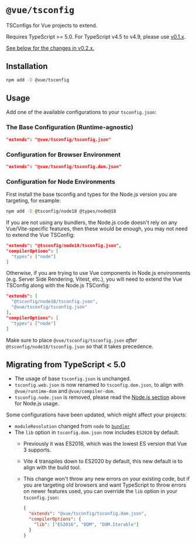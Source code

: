 # `@vue/tsconfig`

TSConfigs for Vue projects to extend.

Requires TypeScript >= 5.0. For TypeScript v4.5 to v4.9, please use [v0.1.x](https://www.npmjs.com/package/@vue/tsconfig/v/0.1.3).

[See below for the changes in v0.2.x.](#migrating-from-typescript--50)

## Installation

```sh
npm add -D @vue/tsconfig
```

## Usage

Add one of the available configurations to your `tsconfig.json`:

### The Base Configuration (Runtime-agnostic)

```json
"extends": "@vue/tsconfig/tsconfig.json"
```

### Configuration for Browser Environment

```json
"extends": "@vue/tsconfig/tsconfig.dom.json"
```

### Configuration for Node Environments

First install the base tsconfig and types for the Node.js version you are targeting, for example:

```sh
npm add -D @tsconfig/node18 @types/node@18
```

If you are not using any bundlers, the Node.js code doesn't rely on any Vue/Vite-specific features, then these would be enough, you may not need to extend the Vue TSConfig:

```json
"extends": "@tsconfig/node18/tsconfig.json",
"compilerOptions": [
  "types": ["node"]
]
```

Otherwise, if you are trying to use Vue components in Node.js environments (e.g. Server Side Rendering, Vitest, etc.), you will need to extend the Vue TSConfig along with the Node.js TSConfig:

```json
"extends": [
  "@tsconfig/node18/tsconfig.json",
  "@vue/tsconfig/tsconfig.json"
],
"compilerOptions": [
  "types": ["node"]
]
```

Make sure to place `@vue/tsconfig/tsconfig.json` *after* `@tsconfig/node18/tsconfig.json` so that it takes precedence.

## Migrating from TypeScript < 5.0

- The usage of base `tsconfig.json` is unchanged.
- `tsconfig.web.json` is now renamed to `tsconfig.dom.json`, to align with `@vue/runtime-dom` and `@vue/compiler-dom`.
- `tsconfig.node.json` is removed, please read the [Node.js section](#configuration-for-node-environments) above for Node.js usage.

Some configurations have been updated, which might affect your projects:

- `moduleResolution` changed from `node` to [`bundler`](https://devblogs.microsoft.com/typescript/announcing-typescript-5-0/#moduleresolution-bundler)
- The `lib` option in `tsconfig.dom.json` now includes `ES2020` by default.
  - Previously it was ES2016, which was the lowest ES version that Vue 3 supports.
  - Vite 4 transpiles down to ES2020 by default, this new default is to align with the build tool.
  - This change won't throw any new errors on your existing code, but if you are targeting old browsers and want TypeScript to throw errors on newer features used, you can override the `lib` option in your `tsconfig.json`:

    ```json
    {
      "extends": "@vue/tsconfig/tsconfig.dom.json",
      "compilerOptions": {
        "lib": ["ES2016", "DOM", "DOM.Iterable"]
      }
    }
    ```
